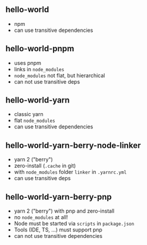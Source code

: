 ## hello-world

- npm
- can use transitive dependencies

## hello-world-pnpm

- uses pnpm
- links in `node_modules`
- `node_modules` not flat, but hierarchical
- can not use transitive deps

## hello-world-yarn

- classic yarn
- flat `node_modules`
- can use transitive dependencies

## hello-world-yarn-berry-node-linker

- yarn 2 ("berry")
- zero-install (`.cache` in git)
- with `node_modules` folder `linker` in `.yarnrc.yml`
- can use transitive deps

## hello-world-yarn-berry-pnp

- yarn 2 ("berry") with pnp and zero-install
- no `node_modules` at all!
- Node must be started via `scripts` in `package.json`
- Tools (IDE, TS, ...) must support pnp
- can not use transitive dependencies
